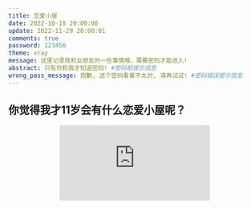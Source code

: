 ```yaml
---
title: 恋爱小屋
date: 2022-10-18 20:00:00
update: 2022-11-29 20:00:01
comments: true
password: 123456
theme: xray
message: 这里记录我和女朋友的一些事情哦，需要密码才能进入!
abstract: 只有你和我才知道密码! #密码框提示信息
wrong_pass_message: 抱歉, 这个密码看着不太对, 请再试试! #密码错误提示信息
---
```

## 你觉得我才11岁会有什么恋爱小屋呢？

<div class="about_page">
  <div align=center class="aspect-ratio">
      <iframe src="https://player.bilibili.com/player.html?bvid=BV1GJ411x7h7" 
      scrolling="no" 
      border="0" 
      frameborder="no" 
      framespacing="0" 
      high_quality=1
      danmaku=1 
      allowfullscreen="true"> 
      </iframe>
  </div>
</div>

<br>


